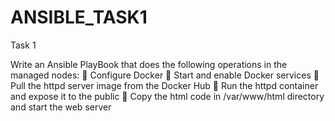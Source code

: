 # ANSIBLE_TASK1
Task 1 

Write an Ansible PlayBook that does the following operations in the managed nodes:
🔅 Configure Docker
🔅 Start and enable Docker services
🔅 Pull the httpd server image from the Docker Hub
🔅 Run the httpd container and expose it to the public
🔅 Copy the html code in /var/www/html directory and start the web server
